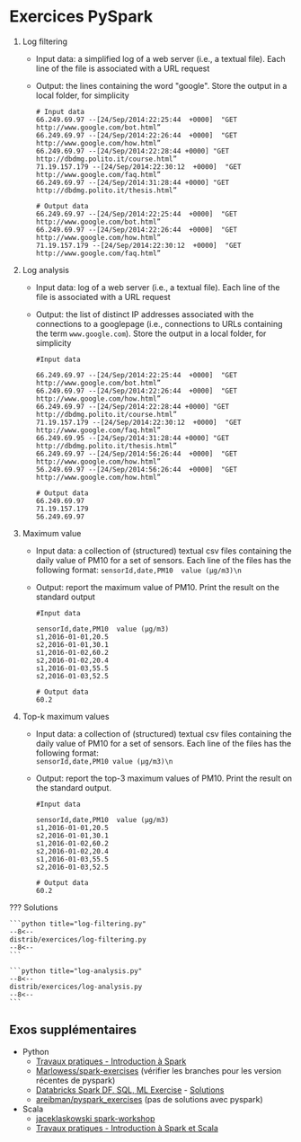 # Exercices PySpark

1. Log filtering
    - Input data: a simplified log of a web server (i.e., a textual file). Each line of the file is associated with a URL request
    - Output: the lines containing the word "google". Store the output in a local folder, for simplicity

        ```logs
        # Input data
        66.249.69.97 --[24/Sep/2014:22:25:44  +0000]  "GET http://www.google.com/bot.html”
        66.249.69.97 --[24/Sep/2014:22:26:44  +0000]  "GET  http://www.google.com/how.html”
        66.249.69.97 --[24/Sep/2014:22:28:44 +0000] "GET http://dbdmg.polito.it/course.html”
        71.19.157.179 --[24/Sep/2014:22:30:12  +0000]  "GET http://www.google.com/faq.html”
        66.249.69.97 --[24/Sep/2014:31:28:44 +0000] "GET http://dbdmg.polito.it/thesis.html”

        # Output data
        66.249.69.97 --[24/Sep/2014:22:25:44  +0000]  "GET http://www.google.com/bot.html”
        66.249.69.97 --[24/Sep/2014:22:26:44  +0000]  "GET  http://www.google.com/how.html”
        71.19.157.179 --[24/Sep/2014:22:30:12  +0000]  "GET http://www.google.com/faq.html”
        ```

1. Log analysis
    - Input data: log of a web server (i.e., a textual file). Each line of the file is associated  with a URL request
    - Output: the list of distinct IP addresses associated with the connections to a googlepage (i.e., connections to URLs containing the term `www.google.com`). Store the output in a local folder, for simplicity

        ```logs
        #Input data
        
        66.249.69.97 --[24/Sep/2014:22:25:44  +0000]  "GET http://www.google.com/bot.html”
        66.249.69.97 --[24/Sep/2014:22:26:44  +0000]  "GET  http://www.google.com/how.html”
        66.249.69.97 --[24/Sep/2014:22:28:44 +0000] "GET http://dbdmg.polito.it/course.html”
        71.19.157.179 --[24/Sep/2014:22:30:12  +0000]  "GET http://www.google.com/faq.html”
        66.249.69.95 --[24/Sep/2014:31:28:44 +0000] "GET http://dbdmg.polito.it/thesis.html”
        66.249.69.97 --[24/Sep/2014:56:26:44  +0000]  "GET http://www.google.com/how.html”
        56.249.69.97 --[24/Sep/2014:56:26:44  +0000]  "GET http://www.google.com/how.html”

        # Output data
        66.249.69.97
        71.19.157.179
        56.249.69.97
        ```

1. Maximum value
    - Input data: a collection of (structured) textual csv files containing the daily value of PM10 for a set of sensors. Each line of the files has the following format: `sensorId,date,PM10  value (μg/m3)\n`
    - Output: report the maximum value of PM10. Print the result on the standard output

        ```logs
        #Input data
        
        sensorId,date,PM10  value (μg/m3)
        s1,2016-01-01,20.5
        s2,2016-01-01,30.1
        s1,2016-01-02,60.2
        s2,2016-01-02,20.4
        s1,2016-01-03,55.5
        s2,2016-01-03,52.5

        # Output data
        60.2
        ```

1. Top-k maximum values
    - Input data: a collection of (structured) textual csv files containing the daily value of PM10 for a set of sensors. Each line of the files has the following format:<br> `sensorId,date,PM10 value (μg/m3)\n`
    - Output: report the top-3 maximum values of PM10. Print the result  on the standard  output.

        ```logs
        #Input data
        
        sensorId,date,PM10  value (μg/m3)
        s1,2016-01-01,20.5
        s2,2016-01-01,30.1
        s1,2016-01-02,60.2
        s2,2016-01-02,20.4
        s1,2016-01-03,55.5
        s2,2016-01-03,52.5

        # Output data
        60.2
        ```

??? Solutions

    ```python title="log-filtering.py"
    --8<--
    distrib/exercices/log-filtering.py
    --8<--
    ```

    ```python title="log-analysis.py"
    --8<--
    distrib/exercices/log-analysis.py
    --8<--
    ```

## Exos supplémentaires

- Python
    - [Travaux pratiques - Introduction à Spark](https://cedric.cnam.fr/vertigo/Cours/RCP216/tpSparkPython.html#spark-concepts-de-base-avec-exemples)
    - [Marlowess/spark-exercises](https://github.com/Marlowess/spark-exercises) (vérifier les branches pour les version récentes de pyspark)
    - [Databricks Spark DF, SQL, ML Exercise](https://databricks-prod-cloudfront.cloud.databricks.com/public/4027ec902e239c93eaaa8714f173bcfc/6244269837918943/3546103630347710/4066658260255490/latest.html) - [Solutions](https://databricks-prod-cloudfront.cloud.databricks.com/public/4027ec902e239c93eaaa8714f173bcfc/1219081465903405/3466270665734845/5074805361045397/latest.html)
    - [areibman/pyspark_exercises](https://github.com/areibman/pyspark_exercises) (pas de solutions avec pyspark)
- Scala
    - [jaceklaskowski spark-workshop](https://jaceklaskowski.github.io/spark-workshop/exercises/)
    - [Travaux pratiques - Introduction à Spark et Scala](https://cedric.cnam.fr/vertigo/Cours/RCP216/tpSparkScala.html)
